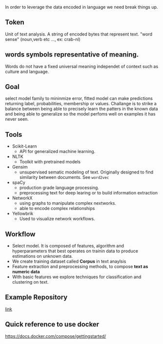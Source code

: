 In order to leverage the data encoded in language we need break things up.

## Token
Unit of text analysis. A string of encoded bytes that represent text. "word sense" (noun,verb etc ..., ex: crab-nl)

## words symbols representative of meaning.
Words do not have a fixed universal meaning independet of context such as culture and language.

## Goal
select model family to mininmize error, fitted model can make predictions returning label, probabilities, membership or values. Challange is to strike a balance between being able to precisely learn the patters in the known data and being able to generalize so the model perfoms well on examples it has never seen.

## Tools
- Scikit-Learn
  - API for generalized machine learning.
- NLTK
  - Toolkit with pretrained models
- Gensim
  - unsupervised sematic modeling of text. Originally designed to find similarity between documents. See `word2vec`
- spaCy
  - production grade language processing.
  - preprocessing text for deep learing or to build information extraction
- NetworkX
  - using graphs to manipulate complex nextworks.
  - able to encode complex relationships
- Yellowbrik
  - Used to visualize network workflows.

## Workflow
- Select model. It is composed of features, algorithm and hyperparameters that best operates on trainin data to produce estimations on unknown data.
- We create training dataset called **Corpus** in text anaylsis
- Feature extraction and preprocessing methods, to compose **text as numeric data**
- With basic features we explore techniques for classification and clustering on text.

## Example Repository
[link](https://github.com/foxbook/atap)

## Quick reference to use docker
https://docs.docker.com/compose/gettingstarted/
